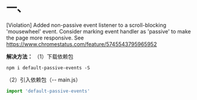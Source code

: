 # 一、
  [Violation] Added non-passive event listener to a scroll-blocking 'mousewheel' event. Consider marking event handler as 'passive' to make the page more responsive. See https://www.chromestatus.com/feature/5745543795965952

  **解决方法：**
  （1）下载依赖包
  ```
  npm i default-passive-events -S
  ```

  （2）引入依赖包（-- main.js）
  ```js
  import 'default-passive-events'
  ```
